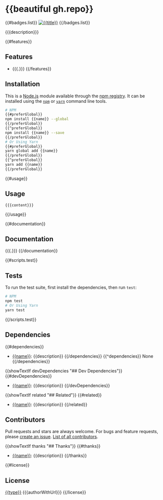# {{beautiful gh.repo}}
{{#badges.list}}
[![{{title}}]({{{badge}}})]({{{url}}})
{{/badges.list}}

{{{description}}}

{{#features}}
## Features
- {{{.}}}
{{/features}}

## Installation
This is a [Node.js](https://nodejs.org/) module available through the
[npm registry](https://www.npmjs.com/). It can be installed using the
[`npm`](https://docs.npmjs.com/getting-started/installing-npm-packages-locally)
or
[`yarn`](https://yarnpkg.com/en/)
command line tools.

```sh
# NPM
{{#preferGlobal}}
npm install {{name}} --global
{{/preferGlobal}}
{{^preferGlobal}}
npm install {{name}} --save
{{/preferGlobal}}
# Or Using Yarn
{{#preferGlobal}}
yarn global add {{name}}
{{/preferGlobal}}
{{^preferGlobal}}
yarn add {{name}}
{{/preferGlobal}}
```

{{#usage}}
## Usage
```{{language}}
{{{content}}}
```
{{/usage}}

{{#documentation}}
## Documentation
{{{.}}}
{{/documentation}}

{{#scripts.test}}
## Tests
To run the test suite, first install the dependencies, then run `test`:

```sh
# NPM
npm test
# Or Using Yarn
yarn test
```
{{/scripts.test}}

## Dependencies
{{#dependencies}}
- [{{name}}]({{{repository}}}): {{description}}
{{/dependencies}}
{{^dependencies}}
None
{{/dependencies}}

{{showTextIf devDependencies "## Dev Dependencies"}}
{{#devDependencies}}
- [{{name}}]({{{repository}}}): {{description}}
{{/devDependencies}}

{{showTextIf related "## Related"}}
{{#related}}
- [{{name}}]({{{repository}}}): {{description}}
{{/related}}

## Contributors
Pull requests and stars are always welcome. For bugs and feature requests, please [create an issue](https://github.com/{{gh.user}}/{{gh.repo}}/issues). [List of all contributors](https://github.com/{{gh.user}}/{{gh.repo}}/graphs/contributors).

{{showTextIf thanks "## Thanks"}}
{{#thanks}}
- [{{name}}]({{{url}}}): {{description}}
{{/thanks}}

{{#license}}
## License
[{{type}}](LICENSE) {{{authorWithUrl}}}
{{/license}}
